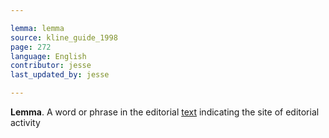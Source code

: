```yaml
---

lemma: lemma
source: kline_guide_1998
page: 272
language: English
contributor: jesse
last_updated_by: jesse

---
```

**Lemma**. A word or phrase in the editorial [text](text.html) indicating the site of editorial activity

